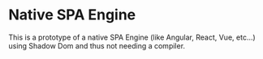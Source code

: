 # Native SPA Engine

This is a prototype of a native SPA Engine (like Angular, React, Vue, etc...) using Shadow Dom and thus not needing a compiler.